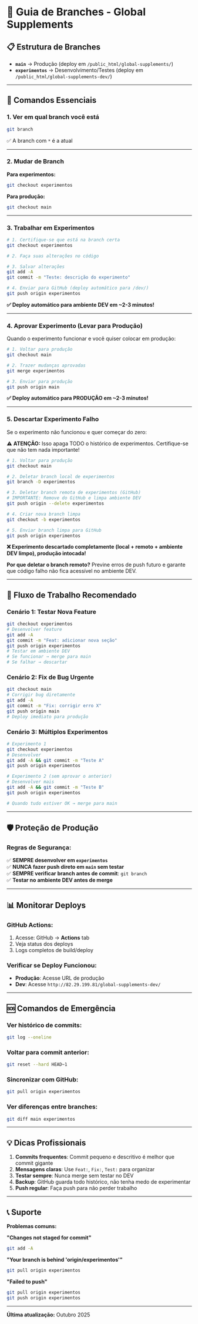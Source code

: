 # 🔬 Guia de Branches - Global Supplements

## 📋 Estrutura de Branches

- **`main`** → Produção (deploy em `/public_html/global-supplements/`)
- **`experimentos`** → Desenvolvimento/Testes (deploy em `/public_html/global-supplements-dev/`)

---

## 🚀 Comandos Essenciais

### **1. Ver em qual branch você está**
```bash
git branch
```
✅ A branch com `*` é a atual

---

### **2. Mudar de Branch**

**Para experimentos:**
```bash
git checkout experimentos
```

**Para produção:**
```bash
git checkout main
```

---

### **3. Trabalhar em Experimentos**

```bash
# 1. Certifique-se que está na branch certa
git checkout experimentos

# 2. Faça suas alterações no código

# 3. Salvar alterações
git add -A
git commit -m "Teste: descrição do experimento"

# 4. Enviar para GitHub (deploy automático para /dev/)
git push origin experimentos
```

**✅ Deploy automático para ambiente DEV em ~2-3 minutos!**

---

### **4. Aprovar Experimento (Levar para Produção)**

Quando o experimento funcionar e você quiser colocar em produção:

```bash
# 1. Voltar para produção
git checkout main

# 2. Trazer mudanças aprovadas
git merge experimentos

# 3. Enviar para produção
git push origin main
```

**✅ Deploy automático para PRODUÇÃO em ~2-3 minutos!**

---

### **5. Descartar Experimento Falho**

Se o experimento não funcionou e quer começar do zero:

⚠️ **ATENÇÃO:** Isso apaga TODO o histórico de experimentos. Certifique-se que não tem nada importante!

```bash
# 1. Voltar para produção
git checkout main

# 2. Deletar branch local de experimentos
git branch -D experimentos

# 3. Deletar branch remota de experimentos (GitHub)
# IMPORTANTE: Remove do GitHub e limpa ambiente DEV
git push origin --delete experimentos

# 4. Criar nova branch limpa
git checkout -b experimentos

# 5. Enviar branch limpa para GitHub
git push origin experimentos
```

**❌ Experimento descartado completamente (local + remoto + ambiente DEV limpo), produção intocada!**

**Por que deletar o branch remoto?** Previne erros de push futuro e garante que código falho não fica acessível no ambiente DEV.

---

## 🔄 Fluxo de Trabalho Recomendado

### **Cenário 1: Testar Nova Feature**

```bash
git checkout experimentos
# Desenvolver feature
git add -A
git commit -m "Feat: adicionar nova seção"
git push origin experimentos
# Testar em ambiente DEV
# Se funcionar → merge para main
# Se falhar → descartar
```

### **Cenário 2: Fix de Bug Urgente**

```bash
git checkout main
# Corrigir bug diretamente
git add -A
git commit -m "Fix: corrigir erro X"
git push origin main
# Deploy imediato para produção
```

### **Cenário 3: Múltiplos Experimentos**

```bash
# Experimento 1
git checkout experimentos
# Desenvolver
git add -A && git commit -m "Teste A"
git push origin experimentos

# Experimento 2 (sem aprovar o anterior)
# Desenvolver mais
git add -A && git commit -m "Teste B"
git push origin experimentos

# Quando tudo estiver OK → merge para main
```

---

## 🛡️ Proteção de Produção

### **Regras de Segurança:**

✅ **SEMPRE desenvolver em `experimentos`**  
✅ **NUNCA fazer push direto em `main` sem testar**  
✅ **SEMPRE verificar branch antes de commit**: `git branch`  
✅ **Testar no ambiente DEV antes de merge**

---

## 📊 Monitorar Deploys

### **GitHub Actions:**
1. Acesse: GitHub → **Actions** tab
2. Veja status dos deploys
3. Logs completos de build/deploy

### **Verificar se Deploy Funcionou:**
- **Produção**: Acesse URL de produção
- **Dev**: Acesse `http://82.29.199.81/global-supplements-dev/`

---

## 🆘 Comandos de Emergência

### **Ver histórico de commits:**
```bash
git log --oneline
```

### **Voltar para commit anterior:**
```bash
git reset --hard HEAD~1
```

### **Sincronizar com GitHub:**
```bash
git pull origin experimentos
```

### **Ver diferenças entre branches:**
```bash
git diff main experimentos
```

---

## 💡 Dicas Profissionais

1. **Commits frequentes**: Commit pequeno e descritivo é melhor que commit gigante
2. **Mensagens claras**: Use `Feat:`, `Fix:`, `Test:` para organizar
3. **Testar sempre**: Nunca merge sem testar no DEV
4. **Backup**: GitHub guarda todo histórico, não tenha medo de experimentar
5. **Push regular**: Faça push para não perder trabalho

---

## 📞 Suporte

**Problemas comuns:**

**"Changes not staged for commit"**
```bash
git add -A
```

**"Your branch is behind 'origin/experimentos'"**
```bash
git pull origin experimentos
```

**"Failed to push"**
```bash
git pull origin experimentos
git push origin experimentos
```

---

**Última atualização:** Outubro 2025
